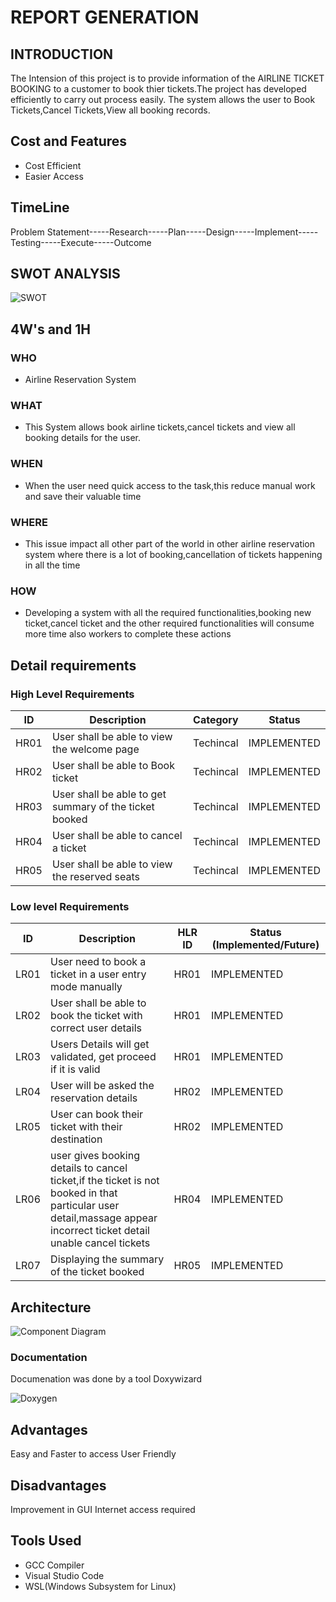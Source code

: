 # REPORT GENERATION

## INTRODUCTION
The Intension of this project is to provide information of the AIRLINE TICKET BOOKING to a customer to book thier tickets.The project has developed efficiently to carry out process easily.
The system allows the user to Book Tickets,Cancel Tickets,View all booking records.

## Cost and Features
 - Cost Efficient
 - Easier Access
  
## TimeLine
Problem Statement-----Research-----Plan-----Design-----Implement-----Testing-----Execute-----Outcome

## SWOT ANALYSIS
![SWOT](https://user-images.githubusercontent.com/66021448/159547605-8629e7a6-2ddb-432a-af18-6bb970751cef.jpg)


## 4W's and 1H

### WHO
*   Airline Reservation System
         
### WHAT
*   This System allows book airline tickets,cancel tickets and view all booking details for the user.
            
### WHEN
*   When the user need quick access to the task,this reduce manual work and save their valuable time
        
### WHERE
*   This issue impact all other part of the world in other airline reservation system where there is a lot of booking,cancellation of tickets happening in                 all the time
             
### HOW
*   Developing a system with all the required functionalities,booking new ticket,cancel ticket and the other required functionalities will consume more time               also workers to complete these actions

## Detail requirements

### High Level Requirements 
| ID | Description | Category | Status | 
| ----- | ----- | ------- | ---------|
| HR01 | User shall be able to view the welcome page | Techincal | IMPLEMENTED | 
| HR02 | User shall be able to Book ticket | Techincal | IMPLEMENTED |
| HR03 | User shall be able to get summary of the ticket booked | Techincal | IMPLEMENTED |
| HR04 | User shall be able to cancel a ticket| Techincal | IMPLEMENTED |
| HR05 | User shall be able to view the reserved seats  | Techincal | IMPLEMENTED |

### Low level Requirements
 
| ID | Description | HLR ID | Status (Implemented/Future) |
| ------ | --------- | ------ | ----- |
|LR01|User need to book a ticket in a user entry mode manually |HR01|IMPLEMENTED|
|LR02|User shall be able to book the ticket with correct user details |HR01| IMPLEMENTED |
|LR03| Users Details will get validated, get proceed if it is valid | HR01 | IMPLEMENTED |
|LR04| User will be asked the reservation details | HR02| IMPLEMENTED |
|LR05|User can book their ticket with their destination| HR02 | IMPLEMENTED |
|LR06| user gives booking details to cancel ticket,if the ticket is not booked in that particular user detail,massage appear incorrect ticket detail unable cancel tickets  | HR04 | IMPLEMENTED |
|LR07 |Displaying the summary of the ticket booked  | HR05 |IMPLEMENTED|

## Architecture
![Component Diagram](https://user-images.githubusercontent.com/66021448/159627508-c527326a-6e2d-4363-b6e5-9a0aa35c2ffa.png)
     
### Documentation
Documenation was done by a tool Doxywizard 

![Doxygen](https://user-images.githubusercontent.com/66021448/161219300-2c1cc472-d6fb-4d7b-9f90-eaa7a427228c.png)

## Advantages
 Easy and Faster to access
 User Friendly
## Disadvantages
 Improvement in GUI
 Internet access required

## Tools Used
 - GCC Compiler
 - Visual Studio Code
 - WSL(Windows Subsystem for Linux)


